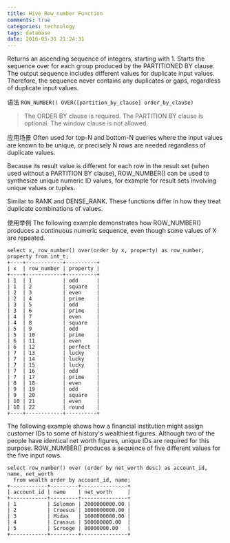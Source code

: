 ```yaml
---
title: Hive Row_number Function
comments: true
categories: technology
tags: database
date: 2016-05-31 21:24:31
---
```

Returns an ascending sequence of integers, starting with 1. Starts the sequence over for each group produced by the PARTITIONED BY clause. The output sequence includes different values for duplicate input values. Therefore, the sequence never contains any duplicates or gaps, regardless of duplicate input values.
<!--more-->
语法
`ROW_NUMBER() OVER([partition_by_clause] order_by_clause)`
> The ORDER BY clause is required. The PARTITION BY clause is optional. The window clause is not allowed.

应用场景
Often used for top-N and bottom-N queries where the input values are known to be unique, or precisely N rows are needed regardless of duplicate values.

Because its result value is different for each row in the result set (when used without a PARTITION BY clause), ROW_NUMBER() can be used to synthesize unique numeric ID values, for example for result sets involving unique values or tuples.

Similar to RANK and DENSE_RANK. These functions differ in how they treat duplicate combinations of values.

使用举例
The following example demonstrates how ROW_NUMBER() produces a continuous numeric sequence, even though some values of X are repeated.
```
select x, row_number() over(order by x, property) as row_number, property from int_t;
+----+------------+----------+
| x  | row_number | property |
+----+------------+----------+
| 1  | 1          | odd      |
| 1  | 2          | square   |
| 2  | 3          | even     |
| 2  | 4          | prime    |
| 3  | 5          | odd      |
| 3  | 6          | prime    |
| 4  | 7          | even     |
| 4  | 8          | square   |
| 5  | 9          | odd      |
| 5  | 10         | prime    |
| 6  | 11         | even     |
| 6  | 12         | perfect  |
| 7  | 13         | lucky    |
| 7  | 14         | lucky    |
| 7  | 15         | lucky    |
| 7  | 16         | odd      |
| 7  | 17         | prime    |
| 8  | 18         | even     |
| 9  | 19         | odd      |
| 9  | 20         | square   |
| 10 | 21         | even     |
| 10 | 22         | round    |
+----+------------+----------+
```
The following example shows how a financial institution might assign customer IDs to some of history's wealthiest figures. Although two of the people have identical net worth figures, unique IDs are required for this purpose. ROW_NUMBER() produces a sequence of five different values for the five input rows.
```
select row_number() over (order by net_worth desc) as account_id, name, net_worth
  from wealth order by account_id, name;
+------------+---------+---------------+
| account_id | name    | net_worth     |
+------------+---------+---------------+
| 1          | Solomon | 2000000000.00 |
| 2          | Croesus | 1000000000.00 |
| 3          | Midas   | 1000000000.00 |
| 4          | Crassus | 500000000.00  |
| 5          | Scrooge | 80000000.00   |
+------------+---------+---------------+
```
